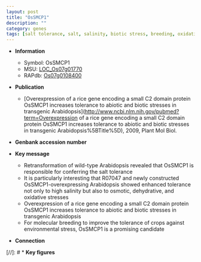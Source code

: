 ```yaml
---
layout: post
title: "OsSMCP1"
description: ""
category: genes
tags: [salt tolerance, salt, salinity, biotic stress, breeding, oxidative]
---
```


* **Information**  
    + Symbol: OsSMCP1  
    + MSU: [LOC_Os07g01770](http://rice.uga.edu/cgi-bin/ORF_infopage.cgi?orf=LOC_Os07g01770)  
    + RAPdb: [Os07g0108400](http://rapdb.dna.affrc.go.jp/viewer/gbrowse_details/irgsp1?name=Os07g0108400)  

* **Publication**  
    + [Overexpression of a rice gene encoding a small C2 domain protein OsSMCP1 increases tolerance to abiotic and biotic stresses in transgenic Arabidopsis](http://www.ncbi.nlm.nih.gov/pubmed?term=Overexpression of a rice gene encoding a small C2 domain protein OsSMCP1 increases tolerance to abiotic and biotic stresses in transgenic Arabidopsis%5BTitle%5D), 2009, Plant Mol Biol.

* **Genbank accession number**  

* **Key message**  
    + Retransformation of wild-type Arabidopsis revealed that OsSMCP1 is responsible for conferring the salt tolerance
    + It is particularly interesting that R07047 and newly constructed OsSMCP1-overexpressing Arabidopsis showed enhanced tolerance not only to high salinity but also to osmotic, dehydrative, and oxidative stresses
    + Overexpression of a rice gene encoding a small C2 domain protein OsSMCP1 increases tolerance to abiotic and biotic stresses in transgenic Arabidopsis
    + For molecular breeding to improve the tolerance of crops against environmental stress, OsSMCP1 is a promising candidate

* **Connection**  

[//]: # * **Key figures**  


